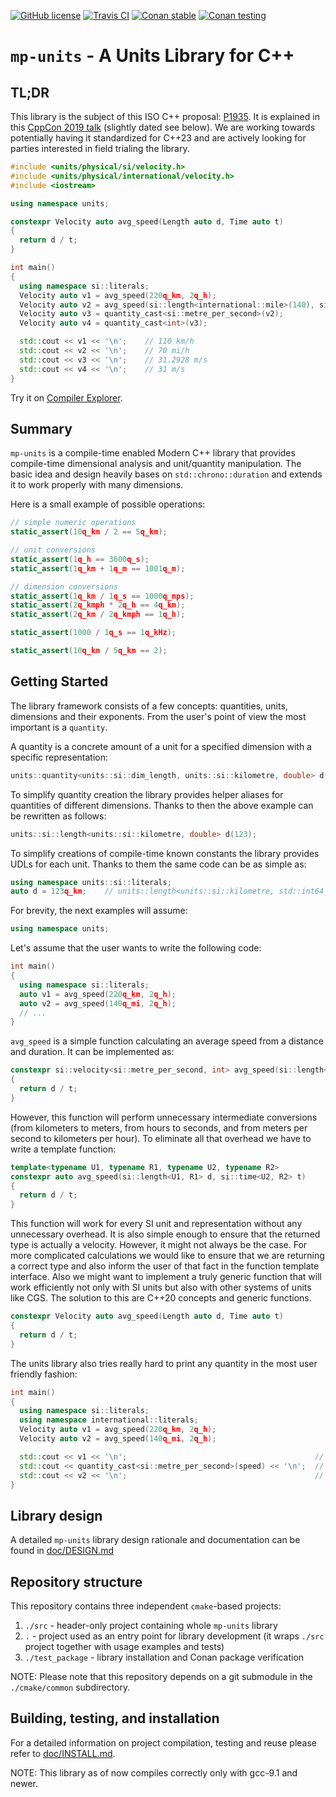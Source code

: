 [![GitHub license](https://img.shields.io/badge/license-MIT-blue.svg?maxAge=3600)](./LICENSE.md)
[![Travis CI](https://img.shields.io/travis/com/mpusz/units/master.svg?label=Travis%20CI)](https://travis-ci.com/mpusz/units)
[![Conan stable](https://api.bintray.com/packages/mpusz/conan-mpusz/mp-units%3Ampusz/images/download.svg?version=0.4.0%3Astable)](https://bintray.com/mpusz/conan-mpusz/mp-units%3Ampusz/0.4.0%3Astable/link)
[![Conan testing](https://api.bintray.com/packages/mpusz/conan-mpusz/mp-units%3Ampusz/images/download.svg)](https://bintray.com/mpusz/conan-mpusz/mp-units%3Ampusz/_latestVersion)


# `mp-units` - A Units Library for C++

## TL;DR

This library is the subject of this ISO C++ proposal: [P1935](https://wg21.link/p1935). It is
explained in this [CppCon 2019 talk](https://youtu.be/0YW6yxkdhlU) (slightly dated see below).
We are working towards potentially having it standardized for C++23 and are actively looking
for parties interested in field trialing the library.

```cpp
#include <units/physical/si/velocity.h>
#include <units/physical/international/velocity.h>
#include <iostream>

using namespace units;

constexpr Velocity auto avg_speed(Length auto d, Time auto t)
{
  return d / t;
}

int main()
{
  using namespace si::literals;
  Velocity auto v1 = avg_speed(220q_km, 2q_h);
  Velocity auto v2 = avg_speed(si::length<international::mile>(140), si::time<si::hour>(2));
  Velocity auto v3 = quantity_cast<si::metre_per_second>(v2);
  Velocity auto v4 = quantity_cast<int>(v3);

  std::cout << v1 << '\n';    // 110 km/h
  std::cout << v2 << '\n';    // 70 mi/h
  std::cout << v3 << '\n';    // 31.2928 m/s
  std::cout << v4 << '\n';    // 31 m/s
}
```

Try it on [Compiler Explorer](https://godbolt.org/z/_Yx6D7).


## Summary

`mp-units` is a compile-time enabled Modern C++ library that provides compile-time dimensional
analysis and unit/quantity manipulation. The basic idea and design heavily bases on
`std::chrono::duration` and extends it to work properly with many dimensions.

Here is a small example of possible operations:

```cpp
// simple numeric operations
static_assert(10q_km / 2 == 5q_km);

// unit conversions
static_assert(1q_h == 3600q_s);
static_assert(1q_km + 1q_m == 1001q_m);

// dimension conversions
static_assert(1q_km / 1q_s == 1000q_mps);
static_assert(2q_kmph * 2q_h == 4q_km);
static_assert(2q_km / 2q_kmph == 1q_h);

static_assert(1000 / 1q_s == 1q_kHz);

static_assert(10q_km / 5q_km == 2);
```


## Getting Started

The library framework consists of a few concepts: quantities, units, dimensions and their
exponents. From the user's point of view the most important is a `quantity`.

A quantity is a concrete amount of a unit for a specified dimension with a specific representation:

```cpp
units::quantity<units::si::dim_length, units::si::kilometre, double> d(123);
```

To simplify quantity creation the library provides helper aliases for quantities of different
dimensions. Thanks to then the above example can be rewritten as follows:

```cpp
units::si::length<units::si::kilometre, double> d(123);
```

To simplify creations of compile-time known constants the library provides UDLs for each unit.
Thanks to them the same code can be as simple as:

```cpp
using namespace units::si::literals;
auto d = 123q_km;    // units::length<units::si::kilometre, std::int64_t>
```

For brevity, the next examples will assume:

```cpp
using namespace units;
```

Let's assume that the user wants to write the following code:

```cpp
int main()
{
  using namespace si::literals;
  auto v1 = avg_speed(220q_km, 2q_h);
  auto v2 = avg_speed(140q_mi, 2q_h);
  // ...
}
```

`avg_speed` is a simple function calculating an average speed from a distance and duration. It can
be implemented as:

```cpp
constexpr si::velocity<si::metre_per_second, int> avg_speed(si::length<si::metre> d, si::time<si::second> t)
{
  return d / t;
}
```

However, this function will perform unnecessary intermediate conversions (from kilometers to meters,
from hours to seconds, and from meters per second to kilometers per hour). To eliminate all that
overhead we have to write a template function:

```cpp
template<typename U1, typename R1, typename U2, typename R2>
constexpr auto avg_speed(si::length<U1, R1> d, si::time<U2, R2> t)
{
  return d / t;
}
```

This function will work for every SI unit and representation without any unnecessary overhead.
It is also simple enough to ensure that the returned type is actually a velocity. However,
it might not always be the case. For more complicated calculations we would like to ensure
that we are returning a correct type and also inform the user of that fact in the function
template interface. Also we might want to implement a truly generic function that will work
efficiently not only with SI units but also with other systems of units like CGS. The solution
to this are C++20 concepts and generic functions.

```cpp
constexpr Velocity auto avg_speed(Length auto d, Time auto t)
{
  return d / t;
}
```

The units library also tries really hard to print any quantity in the most user friendly
fashion:

```cpp
int main()
{
  using namespace si::literals;
  using namespace international::literals;
  Velocity auto v1 = avg_speed(220q_km, 2q_h);
  Velocity auto v2 = avg_speed(140q_mi, 2q_h);

  std::cout << v1 << '\n';                                          // 110 km/h
  std::cout << quantity_cast<si::metre_per_second>(speed) << '\n';  // 30.5556 m/s
  std::cout << v2 << '\n';                                          // 70 mi/h
}
```


## Library design

A detailed `mp-units` library design rationale and documentation can be found in
[doc/DESIGN.md](doc/DESIGN.md)


## Repository structure

This repository contains three independent `cmake`-based projects:
1. `./src` - header-only project containing whole `mp-units` library
2. `.` - project used as an entry point for library development (it wraps `./src` project
  together with usage examples and tests)
3. `./test_package` - library installation and Conan package verification

NOTE: Please note that this repository depends on a git submodule in the `./cmake/common`
subdirectory.


## Building, testing, and installation

For a detailed information on project compilation, testing and reuse please refer to
[doc/INSTALL.md](doc/INSTALL.md).

NOTE: This library as of now compiles correctly only with gcc-9.1 and newer.  
